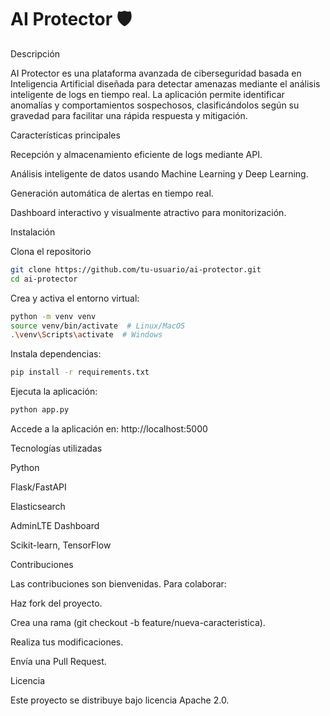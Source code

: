 # AI Protector 🛡️



Descripción

AI Protector es una plataforma avanzada de ciberseguridad basada en Inteligencia Artificial diseñada para detectar amenazas mediante el análisis inteligente de logs en tiempo real. La aplicación permite identificar anomalías y comportamientos sospechosos, clasificándolos según su gravedad para facilitar una rápida respuesta y mitigación.

Características principales

Recepción y almacenamiento eficiente de logs mediante API.

Análisis inteligente de datos usando Machine Learning y Deep Learning.

Generación automática de alertas en tiempo real.

Dashboard interactivo y visualmente atractivo para monitorización.

Instalación

Clona el repositorio

```bash
git clone https://github.com/tu-usuario/ai-protector.git
cd ai-protector
```

Crea y activa el entorno virtual:
```bash
python -m venv venv
source venv/bin/activate  # Linux/MacOS
.\venv\Scripts\activate  # Windows
```
Instala dependencias:
```bash
pip install -r requirements.txt
```
Ejecuta la aplicación:
```bash
python app.py
```
Accede a la aplicación en: http://localhost:5000

Tecnologías utilizadas

Python

Flask/FastAPI

Elasticsearch

AdminLTE Dashboard

Scikit-learn, TensorFlow

Contribuciones

Las contribuciones son bienvenidas. Para colaborar:

Haz fork del proyecto.

Crea una rama (git checkout -b feature/nueva-caracteristica).

Realiza tus modificaciones.

Envía una Pull Request.

Licencia

Este proyecto se distribuye bajo licencia Apache 2.0.
